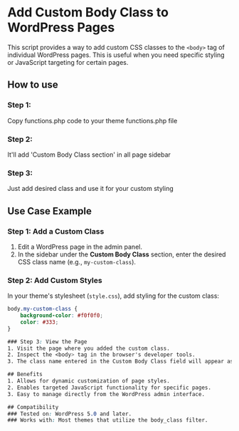 # Add Custom Body Class to WordPress Pages
This script provides a way to add custom CSS classes to the `<body>` tag of individual WordPress pages. This is useful when you need specific styling or JavaScript targeting for certain pages.

## How to use
### Step 1: 
Copy functions.php code to your theme functions.php file
### Step 2:
It'll add 'Custom Body Class section' in all page sidebar
### Step 3:
Just add desired class and use it for your custom styling

## Use Case Example

### Step 1: Add a Custom Class
1. Edit a WordPress page in the admin panel.
2. In the sidebar under the **Custom Body Class** section, enter the desired CSS class name (e.g., `my-custom-class`).

### Step 2: Add Custom Styles
In your theme's stylesheet (`style.css`), add styling for the custom class:

```css
body.my-custom-class {
    background-color: #f0f0f0;
    color: #333;
}

### Step 3: View the Page
1. Visit the page where you added the custom class.
2. Inspect the <body> tag in the browser's developer tools.
3. The class name entered in the Custom Body Class field will appear as part of the <body> tag.

## Benefits
1. Allows for dynamic customization of page styles.
2. Enables targeted JavaScript functionality for specific pages.
3. Easy to manage directly from the WordPress admin interface.

## Compatibility
### Tested on: WordPress 5.0 and later.
### Works with: Most themes that utilize the body_class filter.